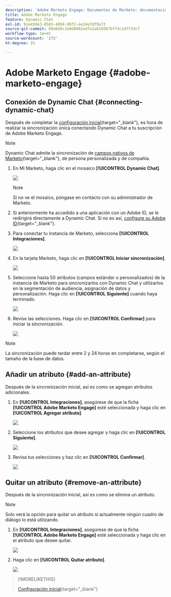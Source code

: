 ```yaml
---
description: 'Adobe Marketo Engage: Documentos de Marketo: documentación del producto'
title: Adobe Marketo Engage
feature: Dynamic Chat
exl-id: 9ce43de3-0503-4894-89f2-ee24e7df9a73
source-git-commit: 09a656c3a0d0002edfa1a61b987bff4c1dff33cf
workflow-type: tm+mt
source-wordcount: '273'
ht-degree: 2%

---
```


# Adobe Marketo Engage {#adobe-marketo-engage}

## Conexión de Dynamic Chat {#connecting-dynamic-chat}

Después de completar la [configuración inicial](/help/marketo/product-docs/demand-generation/dynamic-chat/setup-and-configuration/initial-setup.md){target="_blank"}, es hora de realizar la sincronización única conectando Dynamic Chat a tu suscripción de Adobe Marketo Engage.

>[!NOTE]
>
>Dynamic Chat admite la sincronización de [campos nativos de Marketo](https://experienceleague.adobe.com/es/docs/marketo-developer/marketo/rest/lead-database/field-types){target="_blank"}, de persona personalizada y de compañía.

1. En Mi Marketo, haga clic en el mosaico **[!UICONTROL Dynamic Chat]**.

   ![](assets/adobe-marketo-engage-1.png)

   >[!NOTE]
   >
   >Si no ve el mosaico, póngase en contacto con su administrador de Marketo.

1. Si anteriormente ha accedido a una aplicación con un Adobe ID, se le redirigirá directamente a Dynamic Chat. Si no es así, [configure su Adobe ID](https://helpx.adobe.com/es/manage-account/using/create-update-adobe-id.html){target="_blank"}.

1. Para conectar tu instancia de Marketo, selecciona **[!UICONTROL Integraciones]**.

   ![](assets/adobe-marketo-engage-2.png)

1. En la tarjeta Marketo, haga clic en **[!UICONTROL Iniciar sincronización]**.

   ![](assets/adobe-marketo-engage-3.png)

1. Seleccione hasta 50 atributos (campos estándar o personalizados) de la instancia de Marketo para sincronizarlos con Dynamic Chat y utilizarlos en la segmentación de audiencia, asignación de datos y personalización. Haga clic en **[!UICONTROL Siguiente]** cuando haya terminado.

   ![](assets/adobe-marketo-engage-4.png)

1. Revise las selecciones. Haga clic en **[!UICONTROL Confirmar]** para iniciar la sincronización.

   ![](assets/adobe-marketo-engage-5.png)

>[!NOTE]
>
>La sincronización puede tardar entre 2 y 24 horas en completarse, según el tamaño de la base de datos.

## Añadir un atributo {#add-an-attribute}

Después de la sincronización inicial, así es como se agregan atributos adicionales.

1. En **[!UICONTROL Integraciones]**, asegúrese de que la ficha **[!UICONTROL Adobe Marketo Engage]** esté seleccionada y haga clic en **[!UICONTROL Agregar atributo]**.

   ![](assets/adobe-marketo-engage-6.png)

1. Seleccione los atributos que desee agregar y haga clic en **[!UICONTROL Siguiente]**.

   ![](assets/adobe-marketo-engage-7.png)

1. Revisa tus selecciones y haz clic en **[!UICONTROL Confirmar]**.

   ![](assets/adobe-marketo-engage-8.png)

## Quitar un atributo {#remove-an-attribute}

Después de la sincronización inicial, así es como se elimina un atributo.

>[!NOTE]
>
>Solo verá la opción para quitar un atributo si actualmente ningún cuadro de diálogo lo está utilizando.

1. En **[!UICONTROL Integraciones]**, asegúrese de que la ficha **[!UICONTROL Adobe Marketo Engage]** esté seleccionada y haga clic en el atributo que desee quitar.

   ![](assets/adobe-marketo-engage-9.png)

1. Haga clic en **[!UICONTROL Quitar atributo]**.

   ![](assets/adobe-marketo-engage-10.png)

>[!MORELIKETHIS]
>
>[Configuración inicial](/help/marketo/product-docs/demand-generation/dynamic-chat/setup-and-configuration/initial-setup.md){target="_blank"}
